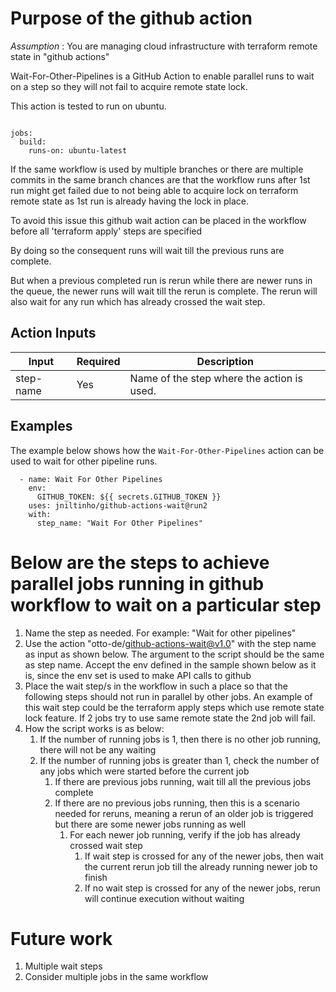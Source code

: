 # Purpose of the github action

_Assumption_ : You are managing cloud infrastructure with terraform remote state in "github actions"

Wait-For-Other-Pipelines is a GitHub Action to enable parallel runs to wait on a step so they will 
not fail to acquire remote state lock. 

This action is tested to run on ubuntu.

```

jobs:
  build:
    runs-on: ubuntu-latest

```

If the same workflow is used by multiple branches or there are multiple commits in the same branch chances are that 
the workflow runs after 1st run might get failed due to not being able to acquire lock on terraform remote state as
1st run is already having the lock in place.

To avoid this issue this github wait action can be placed in the workflow before all 'terraform apply' steps are specified

By doing so the consequent runs will wait till the previous runs are complete.

But when a previous completed run is rerun while there are newer runs in the queue, the newer runs will wait till the rerun is complete.
The rerun will also wait for any run which has already crossed the wait step.  

## Action Inputs

<table>
  <thead>
    <tr>
      <th>Input</th>
      <th>Required</th>
      <th>Description</th>
    </tr>
  </thead>

  <tr>
    <td>step-name</td>
    <td>Yes</td>
    <td>
      Name of the step where the action is used.
    </td>
  </tr>

</table>

## Examples

The example below shows how the `Wait-For-Other-Pipelines` action can be used 
to wait for other pipeline runs.

```
  - name: Wait For Other Pipelines
    env:
      GITHUB_TOKEN: ${{ secrets.GITHUB_TOKEN }}
    uses: jniltinho/github-actions-wait@run2
    with:
      step_name: "Wait For Other Pipelines"
``` 

# Below are the steps to achieve parallel jobs running in github workflow to wait on a particular step

1. Name the step as needed. For example: "Wait for other pipelines"
2. Use the action "otto-de/github-actions-wait@v1.0" with the step name as input as shown below. 
The argument to the script should be the same as step name.
Accept the env defined in the sample shown below as it is, since the env set is used to make API calls to github
3. Place the wait step/s in the workflow in such a place so that the following steps should not run in parallel by other jobs.
   An example of this wait step could be the terraform apply steps which use remote state lock feature. If 2 jobs try to use same remote state the 2nd job will fail. 
4. How the script works is as below:
   1. If the number of running jobs is 1, then there is no other job running, there will not be any waiting
   2. If the number of running jobs is greater than 1, check the number of any jobs which were started before the current job
      1. If there are previous jobs running, wait till all the previous jobs complete
      2. If there are no previous jobs running, then this is a scenario needed for reruns, meaning a rerun of an older job is triggered but there are some newer jobs running as well
         1. For each newer job running, verify if the job has already crossed wait step
            1. If wait step is crossed for any of the newer jobs, then wait the current rerun job till the already running newer job to finish 
            2. If no wait step is crossed for any of the newer jobs, rerun will continue execution without waiting
           
# Future work

1. Multiple wait steps
2. Consider multiple jobs in the same workflow
